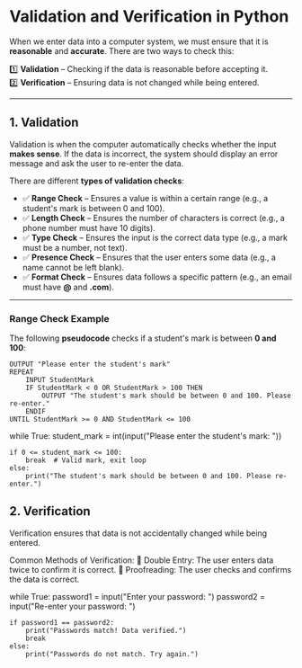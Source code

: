 # **Validation and Verification in Python**  

When we enter data into a computer system, we must ensure that it is **reasonable** and **accurate**. There are two ways to check this:  

1️⃣ **Validation** – Checking if the data is reasonable before accepting it.  
2️⃣ **Verification** – Ensuring data is not changed while being entered.  

---

## **1. Validation**  
Validation is when the computer automatically checks whether the input **makes sense**. If the data is incorrect, the system should display an error message and ask the user to re-enter the data.

There are different **types of validation checks**:

- ✅ **Range Check** – Ensures a value is within a certain range (e.g., a student's mark is between 0 and 100).  
- ✅ **Length Check** – Ensures the number of characters is correct (e.g., a phone number must have 10 digits).  
- ✅ **Type Check** – Ensures the input is the correct data type (e.g., a mark must be a number, not text).  
- ✅ **Presence Check** – Ensures that the user enters some data (e.g., a name cannot be left blank).  
- ✅ **Format Check** – Ensures data follows a specific pattern (e.g., an email must have **@** and **.com**).  

---

### **Range Check Example**  
The following **pseudocode** checks if a student's mark is between **0 and 100**:

```plaintext
OUTPUT "Please enter the student's mark"
REPEAT
    INPUT StudentMark
    IF StudentMark < 0 OR StudentMark > 100 THEN
        OUTPUT "The student's mark should be between 0 and 100. Please re-enter."
    ENDIF
UNTIL StudentMark >= 0 AND StudentMark <= 100
```

while True:
    student_mark = int(input("Please enter the student's mark: "))
    
    if 0 <= student_mark <= 100:
        break  # Valid mark, exit loop
    else:
        print("The student's mark should be between 0 and 100. Please re-enter.")  
        
## 2. Verification  
Verification ensures that data is not accidentally changed while being entered.
  
Common Methods of Verification:
🔄 Double Entry: The user enters data twice to confirm it is correct.
👀 Proofreading: The user checks and confirms the data is correct.

while True:
    password1 = input("Enter your password: ")
    password2 = input("Re-enter your password: ")
    
    if password1 == password2:
        print("Passwords match! Data verified.")
        break
    else:
        print("Passwords do not match. Try again.")


